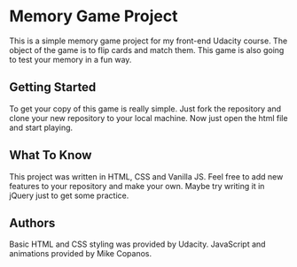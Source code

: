 # Memory Game Project

This is a simple memory game project for my front-end Udacity course. The object of the game is to flip cards and match them. This game is also going to test your memory in a fun way.

## Getting Started

To get your copy of this game is really simple. Just fork the repository and clone your new repository to your local machine. Now just open the html file and start playing.


## What To Know

This project was written in HTML, CSS and Vanilla JS. Feel free to add new features to your repository and make your own. Maybe try writing it in jQuery just to get some practice.

## Authors

Basic HTML and CSS styling was provided by Udacity. JavaScript and animations provided by Mike Copanos.
